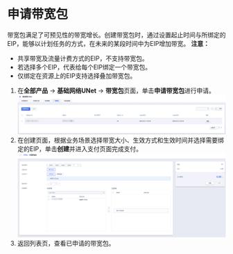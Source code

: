 # 申请带宽包
带宽包满足了可预见性的带宽增长。创建带宽包时，通过设置起止时间与所绑定的EIP，能够以计划任务的方式，在未来的某段时间中为EIP增加带宽。
**注意：**
- 共享带宽及流量计费方式的EIP，不支持带宽包。
- 若选择多个EIP，代表给每个EIP绑定一个带宽包。
- 仅绑定在资源上的EIP支持选择叠加带宽包。
1. 在**全部产品** -> **基础网络UNet** -> **带宽包**页面，单击**申请带宽包**进行申请。
![image](/guide/image/21.png)
2. 在创建页面，根据业务场景选择带宽大小、生效方式和生效时间并选择需要绑定的EIP，单击**创建**并进入支付页面完成支付。
![image](/guide/image/22.png)
3. 返回列表页，查看已申请的带宽包。
